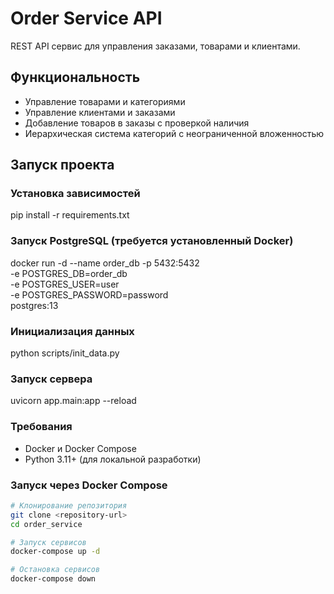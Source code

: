 # Order Service API

REST API сервис для управления заказами, товарами и клиентами.

## Функциональность

- Управление товарами и категориями
- Управление клиентами и заказами
- Добавление товаров в заказы с проверкой наличия
- Иерархическая система категорий с неограниченной вложенностью

## Запуск проекта

### Установка зависимостей
pip install -r requirements.txt

### Запуск PostgreSQL (требуется установленный Docker)
docker run -d --name order_db -p 5432:5432 \
  -e POSTGRES_DB=order_db \
  -e POSTGRES_USER=user \
  -e POSTGRES_PASSWORD=password \
  postgres:13

### Инициализация данных
python scripts/init_data.py

### Запуск сервера
uvicorn app.main:app --reload

### Требования

- Docker и Docker Compose
- Python 3.11+ (для локальной разработки)

### Запуск через Docker Compose

```bash
# Клонирование репозитория
git clone <repository-url>
cd order_service

# Запуск сервисов
docker-compose up -d

# Остановка сервисов
docker-compose down